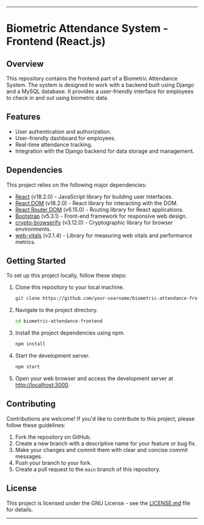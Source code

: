 
---

# Biometric Attendance System - Frontend (React.js)

## Overview

This repository contains the frontend part of a Biometric Attendance System. The system is designed to work with a backend built using Django and a MySQL database. It provides a user-friendly interface for employees to check in and out using biometric data.

## Features

- User authentication and authorization.
- User-friendly dashboard for employees.
- Real-time attendance tracking.
- Integration with the Django backend for data storage and management.

## Dependencies

This project relies on the following major dependencies:

- [React](https://reactjs.org/) (v18.2.0) - JavaScript library for building user interfaces.
- [React DOM](https://reactjs.org/docs/react-dom.html) (v18.2.0) - React library for interacting with the DOM.
- [React Router DOM](https://reactrouter.com/web/guides/quick-start) (v6.15.0) - Routing library for React applications.
- [Bootstrap](https://getbootstrap.com/) (v5.3.1) - Front-end framework for responsive web design.
- [crypto-browserify](https://www.npmjs.com/package/crypto-browserify) (v3.12.0) - Cryptographic library for browser environments.
- [web-vitals](https://web.dev/vitals/) (v2.1.4) - Library for measuring web vitals and performance metrics.

## Getting Started

To set up this project locally, follow these steps:

1. Clone this repository to your local machine.

   ```bash
   git clone https://github.com/your-username/biometric-attendance-frontend.git
   ```

2. Navigate to the project directory.

   ```bash
   cd biometric-attendance-frontend
   ```

3. Install the project dependencies using npm.

   ```bash
   npm install
   ```

4. Start the development server.

   ```bash
   npm start
   ```

5. Open your web browser and access the development server at [http://localhost:3000](http://localhost:3000).

## Contributing

Contributions are welcome! If you'd like to contribute to this project, please follow these guidelines:

1. Fork the repository on GitHub.
2. Create a new branch with a descriptive name for your feature or bug fix.
3. Make your changes and commit them with clear and concise commit messages.
4. Push your branch to your fork.
5. Create a pull request to the `main` branch of this repository.

## License

This project is licensed under the GNU License - see the [LICENSE.md](https://www.gnu.org/licenses/gpl-3.0.en.html) file for details.

---

